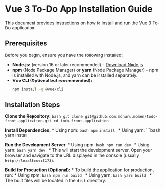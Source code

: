 # Vue 3 To-Do App Installation Guide

This document provides instructions on how to install and run the Vue 3 To-Do application.

## Prerequisites

Before you begin, ensure you have the following installed:

* **Node.js:** (version 16 or later recommended) - [Download Node.js](https://nodejs.org/)
* **npm** (Node Package Manager) or **yarn** (Node Package Manager) - npm is installed with Node.js, and yarn can be installed separately.
* **Vue CLI (Optional but recommended):**
    ```bash
    npm install -g @vue/cli
    ```

## Installation Steps

**Clone the Repository:**
    ```bash
    git clone git@github.com:mdnurulmomen/todo-front-application.git
    cd todo-front-application
    ```

**Install Dependencies:**
    * Using npm:
        ```bash
        npm install
        ```
    * Using yarn:
        ```bash
        yarn install

**Run the Development Server:**
    * Using npm:
        ```bash
        npm run dev
        ```
    * Using yarn:
        ```bash
        yarn dev
        ```
    * This will start the development server. Open your browser and navigate to the URL displayed in the console (usually `http://localhost:5173`).

**Build for Production (Optional):**
    * To build the application for production, run:
        * Using npm:
            ```bash
            npm run build
            ```
        * Using yarn:
            ```bash
            yarn build
            ```
    * The built files will be located in the `dist` directory.


